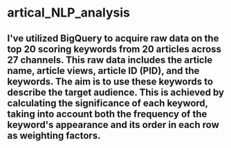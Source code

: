 # artical_NLP_analysis
## I've utilized BigQuery to acquire raw data on the top 20 scoring keywords from 20 articles across 27 channels. This raw data includes the article name, article views, article ID (PID), and the keywords. The aim is to use these keywords to describe the target audience. This is achieved by calculating the significance of each keyword, taking into account both the frequency of the keyword's appearance and its order in each row as weighting factors.

